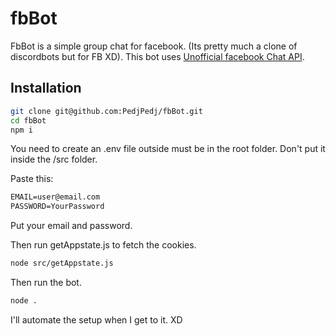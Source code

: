 # fbBot
FbBot is a simple group chat for facebook. (Its pretty much a clone of discordbots but for FB XD).
This bot uses [Unofficial facebook Chat API](https://github.com/Schmavery/facebook-chat-api).

## Installation

```bash
git clone git@github.com:PedjPedj/fbBot.git
cd fbBot
npm i
```
You need to create an .env file outside must be in the root folder. Don't put it inside the /src folder.

Paste this:
```txt
EMAIL=user@email.com
PASSWORD=YourPassword
```
Put your email and password.

Then run getAppstate.js to fetch the cookies.

```bash
node src/getAppstate.js
```
Then run the bot.

```bash
node .
```

I'll automate the setup when I get to it. XD